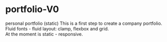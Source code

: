 # portfolio-V0
personal portfolio (static)
This is a first step to create a company portfolio.
Fluid fonts - fluid layout: clamp, flexbox and grid.  
At the moment is static - responsive.
